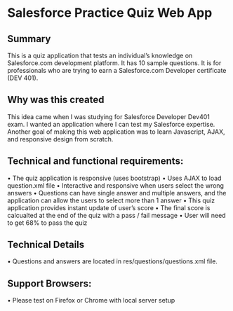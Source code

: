 # Salesforce Practice Quiz Web App

## Summary
This is a quiz application that tests an individual’s knowledge on Salesforce.com development platform. It has 10 sample questions. 
It is for professionals who are trying to earn a Salesforce.com Developer certificate (DEV 401). 

## Why was this created
This idea came when I was studying for Salesforce Developer Dev401 exam. I wanted an application where I can test my Salesforce expertise. Another goal of making this web application was to learn Javascript, AJAX, and responsive design from scratch.

## Technical and functional requirements:
  •	The quiz application is responsive (uses bootstrap)
  •	Uses AJAX to load question.xml file
  •	Interactive and responsive when users select the wrong answers
  • Questions can have single answer and multiple answers, and the application can allow the users to select more than 1 answer
  •	This quiz application provides instant update of user’s score
  •	The final score is calcualted at the end of the quiz with a pass / fail message
  •	User will need to get 68% to pass the quiz

## Technical Details
  •	Questions and answers are located in res/questions/questions.xml file.

## Support Browsers:
  •	Please test on Firefox or Chrome with local server setup


